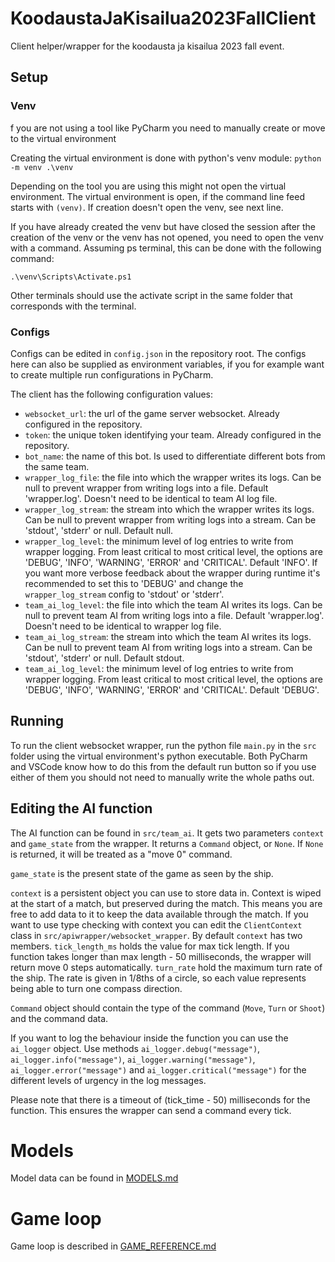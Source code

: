 # KoodaustaJaKisailua2023FallClient
Client helper/wrapper for the koodausta ja kisailua 2023 fall event.

## Setup

### Venv

f you are not using a tool like PyCharm you need to manually create or move to the
virtual environment

Creating the virtual environment is done with python's venv module:
`python -m venv .\venv`

Depending on the tool you are using this might not open the virtual environment.
The virtual environment is open, if the command line feed starts with `(venv)`.
If creation doesn't open the venv, see next line.

If you have already created the venv but have closed the session after the 
creation of the venv or the venv has not opened, you need to open the venv with
a command. Assuming ps terminal, this can be done with the following command:

`.\venv\Scripts\Activate.ps1`

Other terminals should use the activate script in the same folder that corresponds with the terminal.

### Configs

Configs can be edited in `config.json` in the repository root. The configs here can
also be supplied as environment variables, if you for example want to create
multiple run configurations in PyCharm.

The client has the following configuration values:

 - `websocket_url`: the url of the game server websocket. Already configured
in the repository.
 - `token`: the unique token identifying your team. Already configured in the 
repository.
 - `bot_name`: the name of this bot. Is used to differentiate different bots from
the same team.
 - `wrapper_log_file`: the file into which the wrapper writes its logs. Can be
null to prevent wrapper from writing logs into a file. Default 'wrapper.log'.
Doesn't need to be identical to team AI log file.
 - `wrapper_log_stream`: the stream into which the wrapper writes its logs. Can
be null to prevent wrapper from writing logs into a stream. Can be 'stdout',
'stderr' or null. Default null.
 - `wrapper_log_level`: the minimum level of log entries to write from wrapper
logging. From least critical to most critical level, the options are 'DEBUG',
'INFO', 'WARNING', 'ERROR' and 'CRITICAL'. Default 'INFO'. If you want more
verbose feedback about the wrapper during runtime it's recommended to set this to
'DEBUG' and change the `wrapper_log_stream` config to 'stdout' or 'stderr'.
 - `team_ai_log_level`: the file into which the team AI writes its logs. Can be
null to prevent team AI from writing logs into a file. Default 'wrapper.log'.
Doesn't need to be identical to wrapper log file.
 - `team_ai_log_stream`: the stream into which the team AI writes its logs. Can
be null to prevent team AI from writing logs into a stream. Can be 'stdout',
'stderr' or null. Default stdout.
 - `team_ai_log_level`: the minimum level of log entries to write from wrapper
logging. From least critical to most critical level, the options are 'DEBUG',
'INFO', 'WARNING', 'ERROR' and 'CRITICAL'. Default 'DEBUG'.

## Running

To run the client websocket wrapper, run the python file `main.py` in the `src`
folder using the virtual environment's python executable. Both PyCharm and
VSCode know how to do this from the default run button so if you use either of
them you should not need to manually write the whole paths out.

## Editing the AI function

The AI function can be found in `src/team_ai`. It gets two parameters `context`
and `game_state` from the wrapper. It returns a `Command` object, or `None`. If
`None` is returned, it will be treated as a "move 0" command.

`game_state` is the present state of the game as seen by the ship.

`context` is a persistent object you can use to store data in. Context is wiped
at the start of a match, but preserved during the match. This means you are free
to add data to it to keep the data available through the match. If you want to use
type checking with context you can edit the `ClientContext` class in
`src/apiwrapper/websocket_wrapper`. By default `context` has two members.
`tick_length_ms` holds the value for max tick length. If you function takes longer
than max length - 50 milliseconds, the wrapper will return move 0 steps automatically.
`turn_rate` hold the maximum turn rate of the ship. The rate is given in 1/8ths of a
circle, so each value represents being able to turn one compass direction.

`Command` object should contain the type of the command (`Move`, `Turn` or `Shoot`)
and the command data.

If you want to log the behaviour inside the function you can use the `ai_logger`
object. Use methods `ai_logger.debug("message")`, `ai_logger.info("message")`,
`ai_logger.warning("message")`, `ai_logger.error("message")` and
`ai_logger.critical("message")` for the different levels of urgency in the log
messages.

Please note that there is a timeout of (tick_time - 50) milliseconds for the
function. This ensures the wrapper can send a command every tick.

# Models

Model data can be found in [MODELS.md](MODELS.md)

# Game loop

Game loop is described in [GAME_REFERENCE.md](GAME_REFERENCE.md)


